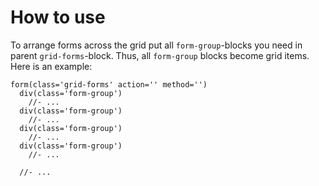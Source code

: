 # How to use

To arrange forms across the grid put all `form-group`-blocks you need in parent `grid-forms`-block. Thus, all `form-group` blocks become grid items. Here is an example:

```pug
form(class='grid-forms' action='' method='')
  div(class='form-group')
    //- ...
  div(class='form-group')
    //- ...
  div(class='form-group')
    //- ...
  div(class='form-group')
    //- ...

  //- ...
```